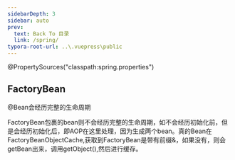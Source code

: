 ```yaml
---
sidebarDepth: 3
sidebar: auto
prev:
  text: Back To 目录
  link: /spring/
typora-root-url: ..\.vuepress\public
---
```








@PropertySources("classpath:spring.properties")



## FactoryBean

@Bean会经历完整的生命周期

FactoryBean包裹的bean则不会经历完整的生命周期，如不会经历初始化前，但是会经历初始化后，即AOP在这里处理，因为生成两个bean。真的Bean在FactoryBeanObjectCache,获取到FactoryBean是带有前缀&，如果没有，则会getBean出来，调用getObject(),然后进行缓存。

